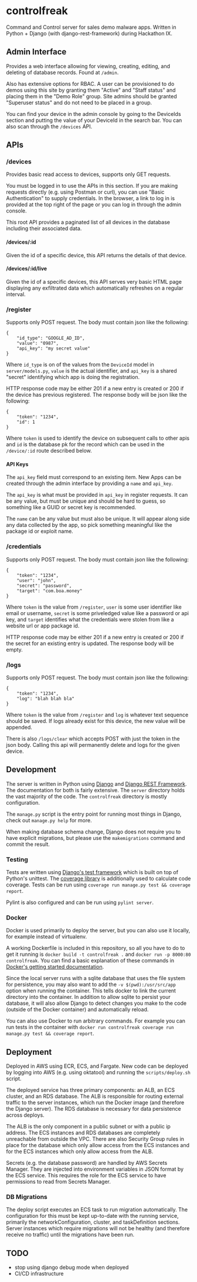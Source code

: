 # controlfreak

Command and Control server for sales demo malware apps. Written in
Python + Django (with django-rest-framework) during Hackathon IX.


## Admin Interface

Provides a web interface allowing for viewing, creating, editing, and
deleting of database records. Found at `/admin`.

Also has extensive options for RBAC. A user can be provisioned to do
demos using this site by granting them "Active" and "Staff status" and
placing them in the "Demo Role" group. Site admins should be granted
"Superuser status" and do not need to be placed in a group.

You can find your device in the admin console by going to the
DeviceIds section and putting the value of your DeviceId in the search
bar. You can also scan through the `/devices` API.


## APIs

### /devices

Provides basic read access to devices, supports only GET requests.

You must be logged in to use the APIs in this section. If you are
making requests directly (e.g. using Postman or curl), you can use
"Basic Authentication" to supply credentials. In the browser, a link
to log in is provided at the top right of the page or you can log in
through the admin console.

This root API provides a paginated list of all devices in the
database including their associated data.


#### /devices/:id

Given the id of a specific device, this API returns the details of
that device.


#### /devices/:id/live

Given the id of a specific devices, this API serves very basic HTML
page displaying any exfiltrated data which automatically refreshes on
a regular interval.


### /register

Supports only POST request. The body must contain json like the
following:

```
{
    "id_type": "GOOGLE_AD_ID",
    "value": "0987",
    "api_key": "my secret value"
}
```

Where `id_type` is on of the values from the `DeviceId` model in
`server/models.py`, `value` is the actual identifier, and `api_key`
is a shared "secret" identifying which app is doing the registration.

HTTP response code may be either 201 if a new entry is created or 200
if the device has previous registered. The response body will be json
like the following:

```
{
    "token": "1234",
    "id": 1
}
```

Where `token` is used to identify the device on subsequent calls to
other apis and `id` is the database pk for the record which can be
used in the `/device/:id` route described below.

#### API Keys

The `api_key` field must correspond to an existing item. New Apps can
be created through the admin interface by providing a `name` and
`api_key`.

The `api_key` is what must be provided in `api_key` in register
requests. It can be any value, but must be unique and should be hard
to guess, so something like a GUID or secret key is recommended.

The `name` can be any value but must also be unique. It will appear
along side any data collected by the app, so pick something meaningful
like the package id or exploit name.


### /credentials

Supports only POST request. The body must contain json like the
following:

```
{
    "token": "1234",
    "user": "john",
    "secret": "password",
    "target": "com.boa.money"
}
```

Where `token` is the value from `/register`, `user` is some user
identifier like email or username, `secret` is some priveledged value
like a password or api key, and `target` identifies what the
credentials were stolen from like a website url or app package id.

HTTP response code may be either 201 if a new entry is created or 200
if the secret for an existing entry is updated. The response body will
be empty.


### /logs

Supports only POST request. The body must contain json like the
following:

```
{
    "token": "1234",
    "log": "blah blah bla"
}
```

Where `token` is the value from `/register` and `log` is whatever text
sequence should be saved. If logs already exist for this device, the
new value will be appended.

There is also `/logs/clear` which accepts POST with just the token in
the json body. Calling this api will permanently delete and logs for
the given device.


## Development

The server is written in Python using
[Django](https://docs.djangoproject.com/en/3.0/contents/) and [Django
REST Framework](https://www.django-rest-framework.org/). The
documentation for both is fairly extensive. The `server` directory
holds the vast majority of the code. The `controlfreak` directory is
mostly configuration.

The `manage.py` script is the entry point for running most things in
Django, check out `manage.py help` for more.

When making database schema change, Django does not require you to
have explicit migrations, but please use the `makemigrations` command
and commit the result.

### Testing

Tests are written using [Django's test
framework](https://docs.djangoproject.com/en/3.0/topics/testing/)
which is built on top of Python's unittest. The [coverage
library](https://coverage.readthedocs.io/en/coverage-5.0.3/) is
additionally used to calculate code coverage. Tests can be run using
`coverage run manage.py test && coverage report`.

Pylint is also configured and can be run using `pylint server`.


### Docker

Docker is used primarily to deploy the server, but you can also use it
locally, for example instead of virtualenv.

A working Dockerfile is included in this repository, so all you have
to do to get it running is `docker build -t controlfreak .` and
`docker run -p 8000:80 controlfreak`. You can find a basic explanation
of these commands in [Docker's getting started
documentation](https://docs.docker.com/get-started/part2/#build-and-test-your-image).

Since the local server runs with a sqlite database that uses the file
system for persistence, you may also want to add the `-v
$(pwd):/usr/src/app` option when running the container. This tells
docker to link the current directory into the container. In addition
to allow sqlite to persist your database, it will also allow Django to
detect changes you make to the code (outside of the Docker container)
and automatically reload.

You can also use Docker to run arbitrary commands. For example you can
run tests in the container with `docker run controlfreak coverage run
manage.py test && coverage report`.


## Deployment

Deployed in AWS using ECR, ECS, and Fargate. New code can be deployed
by logging into AWS (e.g. using oktatool) and running the
`scripts/deploy.sh` script.

The deployed service has three primary components: an ALB, an ECS
cluster, and an RDS database. The ALB is responsible for routing
external traffic to the server instances, which run the Docker image
(and therefore the Django server). The RDS database is necessary for
data persistence across deploys.

The ALB is the only component in a public subnet or with a public ip
address. The ECS instances and RDS databases are completely
unreachable from outside the VPC. There are also Security Group rules
in place for the database which only allow access from the ECS
instances and for the ECS instances which only allow access from the
ALB.

Secrets (e.g. the database password) are handled by AWS Secrets
Manager. They are injected into environment variables in JSON format
by the ECS service. This requires the role for the ECS service to have
permissions to read from Secrets Manager.


### DB Migrations

The deploy script executes an ECS task to run migration
automatically. The configuration for this must be kept up-to-date with
the running service, primarily the networkConfiguration, cluster, and
taskDefinition sections. Server instances which require migrations will
not be healthy (and therefore receive no traffic) until the migrations
have been run.


## TODO

* stop using django debug mode when deployed
* CI/CD infrastructure
